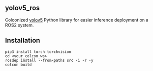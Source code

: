 ## yolov5_ros
Colconized [yolov5](https://github.com/ultralytics/yolov5) Python library for easier inference deployment on a ROS2 system.

## Installation

    pip3 install torch torchvision
    cd <your_colcon_ws>
    rosdep install --from-paths src -i -r -y
    colcon build

